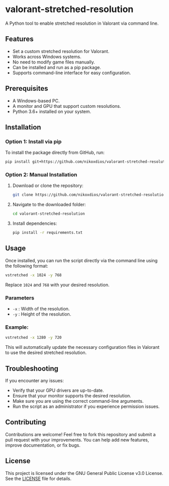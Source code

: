 # valorant-stretched-resolution

A Python tool to enable stretched resolution in Valorant via command line.

## Features
- Set a custom stretched resolution for Valorant.
- Works across Windows systems.
- No need to modify game files manually.
- Can be installed and run as a pip package.
- Supports command-line interface for easy configuration.

## Prerequisites
- A Windows-based PC.
- A monitor and GPU that support custom resolutions.
- Python 3.6+ installed on your system.

## Installation

### Option 1: Install via pip
To install the package directly from GitHub, run:

```bash
pip install git+https://github.com/nikoxdios/valorant-stretched-resolution.git
```

### Option 2: Manual Installation
1. Download or clone the repository:
    ```bash
    git clone https://github.com/nikoxdios/valorant-stretched-resolution.git
    ```
2. Navigate to the downloaded folder:
    ```bash
    cd valorant-stretched-resolution
    ```
3. Install dependencies:
    ```bash
    pip install -r requirements.txt
    ```

## Usage

Once installed, you can run the script directly via the command line using the following format:

```bash
vstretched -x 1024 -y 768
```

Replace `1024` and `768` with your desired resolution.

### Parameters
- `-x` : Width of the resolution.
- `-y` : Height of the resolution.

### Example:
```bash
vstretched -x 1280 -y 720
```

This will automatically update the necessary configuration files in Valorant to use the desired stretched resolution.

## Troubleshooting
If you encounter any issues:
- Verify that your GPU drivers are up-to-date.
- Ensure that your monitor supports the desired resolution.
- Make sure you are using the correct command-line arguments.
- Run the script as an administrator if you experience permission issues.

## Contributing
Contributions are welcome! Feel free to fork this repository and submit a pull request with your improvements. You can help add new features, improve documentation, or fix bugs.

## License
This project is licensed under the GNU General Public License v3.0 License. See the [LICENSE](LICENSE) file for details.
```
